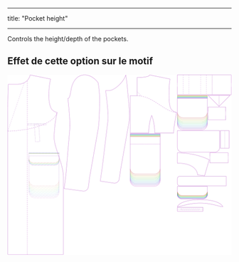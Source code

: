 - - -
title: "Pocket height"
- - -

Controls the height/depth of the pockets.

## Effet de cette option sur le motif

![Cette image montre l'effet de cette option en superposant plusieurs variantes qui ont une valeur différente pour cette option](carlton_pocketheight_sample.svg "Effet de cette option sur le modèle")
